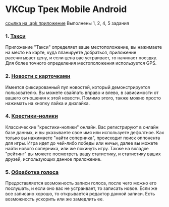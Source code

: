 # VKCup Трек Mobile Android 
[ссылка на .apk приложение](https://github.com/EgorBa/VKCup/blob/main/app-debug.apk)
Выполнены 1, 2, 4, 5 задания
### 1. [Такси](https://github.com/EgorBa/VKCup/tree/main/app/src/main/java/com/example/vkcup/taxi)
Приложение "Такси" определяет ваше местоположение, вы нажимаете на место на карте, куда планируете добраться, приложение рассчитывает цену, 
и если цена вас устраивает, то начинает поездку. Для более точного определения местоположения используется GPS.
### 2. [Новости с карточками](https://github.com/EgorBa/VKCup/tree/main/app/src/main/java/com/example/vkcup/news)
Имеется фиксированный пул новостей, который демонстрируется пользователю. Вы можете свайпать вправо и влево, в зависимости от вашего отношения к этой новости.
Помимо этого, также можно просто нажимать на кнопку лайка и дизлайка.
### 4. [Крестики-нолики](https://github.com/EgorBa/VKCup/tree/main/app/src/main/java/com/example/vkcup/crosszero)
Классические "крестики-нолики" онлайн. Вас регистрируют в онлайн базе данных, и вы указываете свое имя или используете дефолтное.
Как только вы нажимаете "найти соперника", происходит поиск оппонента для игры. Игра идет до чей-либо победы или ничьи, далее вы можете найти нового соперника, или же покинуть игру.
Также на вкладке "рейтинг" вы можете посмотреть вашу статистику, и статистику ваших друзей, использующих данное приложение.
### 5. [Обработка голоса](https://github.com/EgorBa/VKCup/tree/main/app/src/main/java/com/example/vkcup/voice)
Предоставляется возможность записи голоса, после чего можно его послушать, и если оно вас не устраивает, то записать новое.
Если же все записано хорошо, то открывается редактор данной записи. Есть возможность ускорить или же замедлить ее.
